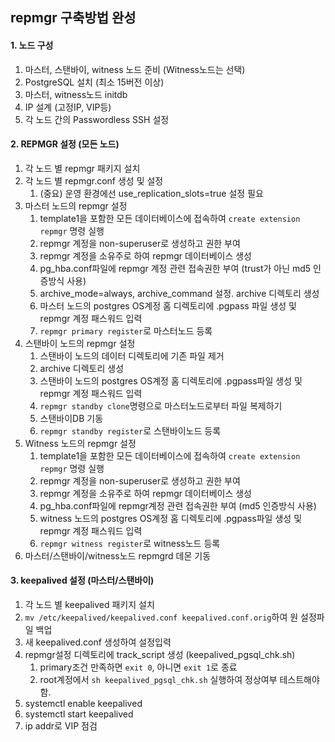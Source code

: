 ## repmgr 구축방법 완성

#### 1. 노드 구성
1. 마스터, 스탠바이, witness 노드 준비 (Witness노드는 선택)
2. PostgreSQL 설치 (최소 15버전 이상)
3. 마스터, witness노드 initdb
4. IP 설계 (고정IP, VIP등)
5. 각 노드 간의 Passwordless SSH 설정

#### 2. REPMGR 설정 (모든 노드)
1. 각 노드 별 repmgr 패키지 설치
2. 각 노드 별 repmgr.conf 생성 및 설정
   1. (중요) 운영 환경에선 use_replication_slots=true 설정 필요
4. 마스터 노드의 repmgr 설정
   1. template1을 포함한 모든 데이터베이스에 접속하여 `create extension repmgr` 명령 실행
   2. repmgr 계정을 non-superuser로 생성하고 권한 부여
   3. repmgr 계정을 소유주로 하여 repmgr 데이터베이스 생성
   4. pg_hba.conf파일에 repmgr 계정 관련 접속권한 부여 (trust가 아닌 md5 인증방식 사용)
   5. archive_mode=always, archive_command 설정. archive 디렉토리 생성
   6. 마스터 노드의 postgres OS계정 홈 디렉토리에 .pgpass 파일 생성 및 repmgr 계정 패스워드 입력
   7. `repmgr primary register`로 마스터노드 등록
5. 스탠바이 노드의 repmgr 설정
   1. 스탠바이 노드의 데이터 디렉토리에 기존 파일 제거
   2. archive 디렉토리 생성
   3. 스탠바이 노드의 postgres OS계정 홈 디렉토리에 .pgpass파일 생성 및 repmgr 계정 패스워드 입력
   4. `repmgr standby clone`명령으로 마스터노드로부터 파일 복제하기
   5. 스탠바이DB 기동
   6. `repmgr standby register`로 스탠바이노드 등록
6. Witness 노드의 repmgr 설정
   1. template1을 포함한 모든 데이터베이스에 접속하여 `create extension repmgr` 명령 실행
   2. repmgr 계정을 non-superuser로 생성하고 권한 부여
   3. repmgr 계정을 소유주로 하여 repmgr 데이터베이스 생성
   5. pg_hba.conf파일에 repmgr계정 관련 접속권한 부여 (md5 인증방식 사용)
   6. witness 노드의 postgres OS계정 홈 디렉토리에 .pgpass파일 생성 및 repmgr 계정 패스워드 입력
   7. `repmgr witness register`로 witness노드 등록
7. 마스터/스탠바이/witness노드 repmgrd 데몬 기동

#### 3. keepalived 설정 (마스터/스탠바이)
1. 각 노드 별 keepalived 패키지 설치
2. `mv /etc/keepalived/keepalived.conf keepalived.conf.orig`하여 원 설정파일 백업
3. 새 keepalived.conf 생성하여 설정입력
4. repmgr설정 디렉토리에 track_script 생성 (keepalived_pgsql_chk.sh)
   1. primary조건 만족하면 `exit 0`, 아니면 `exit 1`로 종료
   2. root계정에서 `sh keepalived_pgsql_chk.sh` 실행하여 정상여부 테스트해야 함.
5. systemctl enable keepalived
6. systemctl start keepalived
7. ip addr로 VIP 점검
